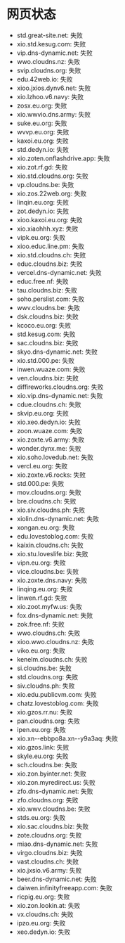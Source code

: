 # 网页状态
- std.great-site.net: 失败
- xio.std.kesug.com: 失败
- vip.dns-dynamic.net: 失败
- wwo.cloudns.nz: 失败
- svip.cloudns.org: 失败
- edu.42web.io: 失败
- xioo.jxios.dynv6.net: 失败
- xio.lzhoo.v6.navy: 失败
- zosx.eu.org: 失败
- xio.wwvio.dns.army: 失败
- suke.eu.org: 失败
- wvvp.eu.org: 失败
- kaxoi.eu.org: 失败
- std.dedyn.io: 失败
- xio.zoten.onflashdrive.app: 失败
- xio.zot.rf.gd: 失败
- xio.std.cloudns.org: 失败
- vp.cloudns.be: 失败
- xio.zos.22web.org: 失败
- linqin.eu.org: 失败
- zot.dedyn.io: 失败
- xioo.kaxoi.eu.org: 失败
- xio.xiaohhh.xyz: 失败
- vipk.eu.org: 失败
- xioo.educ.line.pm: 失败
- xio.std.cloudns.ch: 失败
- educ.cloudns.biz: 失败
- vercel.dns-dynamic.net: 失败
- educ.free.nf: 失败
- tau.cloudns.biz: 失败
- soho.perslist.com: 失败
- wwv.cloudns.be: 失败
- dsk.cloudns.biz: 失败
- kcoco.eu.org: 失败
- std.kesug.com: 失败
- sac.cloudns.biz: 失败
- skyo.dns-dynamic.net: 失败
- xio.std.000.pe: 失败
- inwen.wuaze.com: 失败
- ven.cloudns.biz: 失败
- diffireworks.cloudns.org: 失败
- xio.vip.dns-dynamic.net: 失败
- cdue.cloudns.ch: 失败
- skvip.eu.org: 失败
- xio.xeo.dedyn.io: 失败
- zoon.wuaze.com: 失败
- xio.zoxte.v6.army: 失败
- wonder.dynx.me: 失败
- xio.soho.lovedub.net: 失败
- vercl.eu.org: 失败
- xio.zoxte.v6.rocks: 失败
- std.000.pe: 失败
- mov.cloudns.org: 失败
- bre.cloudns.ch: 失败
- xio.siv.cloudns.ph: 失败
- xiolin.dns-dynamic.net: 失败
- xongan.eu.org: 失败
- edu.lovestoblog.com: 失败
- kaixin.cloudns.ch: 失败
- xio.stu.loveslife.biz: 失败
- vipn.eu.org: 失败
- vice.cloudns.be: 失败
- xio.zoxte.dns.navy: 失败
- linqing.eu.org: 失败
- linwen.rf.gd: 失败
- xio.zoot.myfw.us: 失败
- fox.dns-dynamic.net: 失败
- zok.free.nf: 失败
- wwo.cloudns.ch: 失败
- xioo.wwo.cloudns.nz: 失败
- viko.eu.org: 失败
- kenelm.cloudns.ch: 失败
- si.cloudns.be: 失败
- std.cloudns.org: 失败
- siv.cloudns.ph: 失败
- xio.edu.publicvm.com: 失败
- chatz.lovestoblog.com: 失败
- xio.gzos.rr.nu: 失败
- pan.cloudns.org: 失败
- ipen.eu.org: 失败
- xio.xn--ebbpo8a.xn--y9a3aq: 失败
- xio.gzos.link: 失败
- skyle.eu.org: 失败
- sch.cloudns.be: 失败
- xio.zon.byinter.net: 失败
- xio.zon.myredirect.us: 失败
- zfo.dns-dynamic.net: 失败
- zfo.cloudns.org: 失败
- xio.wwv.cloudns.be: 失败
- stds.eu.org: 失败
- xio.sac.cloudns.biz: 失败
- zote.cloudns.org: 失败
- miao.dns-dynamic.net: 失败
- virgo.cloudns.biz: 失败
- vast.cloudns.ch: 失败
- xio.jxsio.v6.army: 失败
- beer.dns-dynamic.net: 失败
- daiwen.infinityfreeapp.com: 失败
- ricpig.eu.org: 失败
- xio.zon.lookin.at: 失败
- vx.cloudns.ch: 失败
- ipzo.eu.org: 失败
- xeo.dedyn.io: 失败
